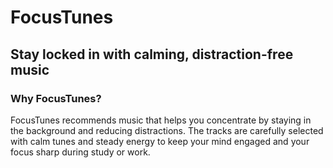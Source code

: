 # FocusTunes
## Stay locked in with calming, distraction-free music
### Why FocusTunes?
FocusTunes recommends music that helps you concentrate by staying in the background and reducing distractions. The tracks are carefully selected with calm tunes and steady energy to keep your mind engaged and your focus sharp during study or work.